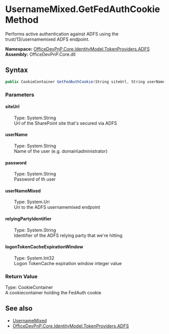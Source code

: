 # UsernameMixed.GetFedAuthCookie Method  
 Performs active authentication against ADFS using the trust/13/usernamemixed ADFS endpoint.   

**Namespace:** [OfficeDevPnP.Core.IdentityModel.TokenProviders.ADFS](OfficeDevPnP.Core.IdentityModel.TokenProviders.ADFS.md)  
**Assembly:** OfficeDevPnP.Core.dll  
## Syntax
```C#
public CookieContainer GetFedAuthCookie(String siteUrl, String userName, String password, Uri userNameMixed, String relyingPartyIdentifier, Int32 logonTokenCacheExpirationWindow)
```
### Parameters
#### siteUrl  
&emsp;&emsp;Type: System.String  
&emsp;&emsp;Url of the SharePoint site that's secured via ADFS  

  

#### userName  
&emsp;&emsp;Type: System.String  
&emsp;&emsp;Name of the user (e.g. domain\administrator)   

  

#### password  
&emsp;&emsp;Type: System.String  
&emsp;&emsp;Password of th user  

  

#### userNameMixed  
&emsp;&emsp;Type: System.Uri  
&emsp;&emsp;Uri to the ADFS usernamemixed endpoint  

  

#### relyingPartyIdentifier  
&emsp;&emsp;Type: System.String  
&emsp;&emsp;Identifier of the ADFS relying party that we're hitting  

  

#### logonTokenCacheExpirationWindow  
&emsp;&emsp;Type: System.Int32  
&emsp;&emsp;Logon TokenCache expiration window integer value  

  

### Return Value
Type: CookieContainer  
A cookiecontainer holding the FedAuth cookie  


## See also
- [UsernameMixed](OfficeDevPnP.Core.IdentityModel.TokenProviders.ADFS.UsernameMixed.md) 
- [OfficeDevPnP.Core.IdentityModel.TokenProviders.ADFS](OfficeDevPnP.Core.IdentityModel.TokenProviders.ADFS.md) 
